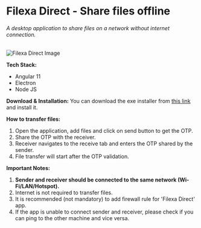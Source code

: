 # Filexa Direct - Share files offline
###### A desktop application to share files on a network without internet connection.

![Filexa Direct Image](https://raw.githubusercontent.com/pinakjakhr/filexa-direct-release/main/Filexa-Direct-Image.PNG)

**Tech Stack:**

- Angular 11
- Electron
- Node JS

**Download & Installation:**
You can download the exe installer from [this link](https://www.filexa.in/versions) and install it.

**How to transfer files:**
 
1. Open the application, add files and click on send button to get the OTP.
2. Share the OTP with the receiver.
3. Receiver navigates to the receive tab and enters the OTP shared by the sender.
4. File transfer will start after the OTP validation.

**Important Notes:**

1. **Sender and receiver should be connected to the same network (Wi-Fi/LAN/Hotspot).**
2. Internet is not required to transfer files.
3. It is recommended (not mandatory) to add firewall rule for 'Filexa Direct' app.
4. If the app is unable to connect sender and receiver, please check if you can ping to the other machine and vice versa.
